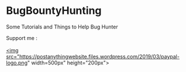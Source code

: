 # BugBountyHunting
Some Tutorials and Things to Help Bug Hunter


Support me : <br><br>
<a href="https://paypal.me/novanazizramadhan"><img src="https://postanythingwebsite.files.wordpress.com/2019/03/paypal-logo.png" width=500px" height="200px">
